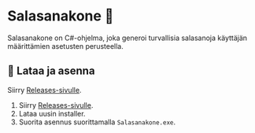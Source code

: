 # Salasanakone 🔐

Salasanakone on C#-ohjelma, joka generoi turvallisia salasanoja käyttäjän määrittämien asetusten perusteella. 

## 🔽 Lataa ja asenna
Siirry [Releases-sivulle](https://github.com/KAYTTAJANIMI/Salasanakone/releases).
1. Siirry [Releases-sivulle](https://github.com/KAYTTAJANIMI/Salasanakone/releases).
2. Lataa uusin installer.
3. Suorita asennus suorittamalla `Salasanakone.exe`.
